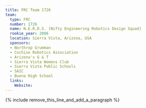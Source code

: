 ```yaml
---
title: FRC Team 1726
team:
  type: FRC
  number: 1726
  name: N.E.R.D.S. (Nifty Engineering Robotics Design Squad)
  rookie_year: 2006
  location: Sierra Vista, Arizona, USA
  sponsors:
  - Northrop Grumman
  - Cochise Robotics Association
  - Arizona's G & T
  - Sierra Vista Womens Club
  - Sierra Vista Public Schools
  - SAIC
  - Buena High School
  links:
    Website:
---
```


{% include remove_this_line_and_add_a_paragraph %}